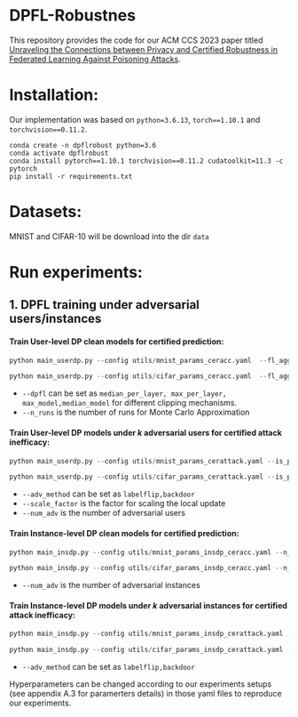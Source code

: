 # DPFL-Robustnes
This repository provides the code for our ACM CCS 2023 paper titled [Unraveling the Connections between Privacy and Certified Robustness in Federated Learning Against Poisoning Attacks](https://arxiv.org/abs/2209.04030).

# Installation:
Our implementation was based on `python=3.6.13`, `torch==1.10.1` and   `torchvision==0.11.2`.

```
conda create -n dpflrobust python=3.6
conda activate dpflrobust
conda install pytorch==1.10.1 torchvision==0.11.2 cudatoolkit=11.3 -c pytorch
pip install -r requirements.txt
```


# Datasets:
MNIST and CIFAR-10 will be download into the dir 
`data`

# Run experiments: 
## 1. DPFL training under adversarial users/instances

####  Train User-level DP clean models for certified prediction:
```python
python main_userdp.py --config utils/mnist_params_ceracc.yaml  --fl_aggregation fedavg --dpfl max_model --n_runs 1

python main_userdp.py --config utils/cifar_params_ceracc.yaml  --fl_aggregation fedavg --dpfl max_model --n_runs 1
```
* `--dpfl` can be set as `median_per_layer, max_per_layer, max_model,median_model` for different clipping mechanisms.
* `--n_runs` is the number of runs for Monte Carlo Approximation
####  Train User-level DP models under $k$ adversarial users for certified attack inefficacy:

```python
python main_userdp.py --config utils/mnist_params_cerattack.yaml --is_poison --fl_aggregation fedavg --dpfl max_model  --adv_method labelflip --scale_factor 100 --num_adv 10 --n_runs 1

python main_userdp.py --config utils/cifar_params_cerattack.yaml --is_poison --fl_aggregation fedavg --dpfl max_model  --adv_method backdoor --scale_factor 100 --num_adv 10 --n_runs 1
```
* `--adv_method` can be set as `labelflip,backdoor`
* `--scale_factor` is the factor for scaling  the local update
* `--num_adv` is the number of adversarial users


####  Train Instance-level DP clean models for certified prediction:
```python
python main_insdp.py --config utils/mnist_params_insdp_ceracc.yaml --n_runs 1 

python main_insdp.py --config utils/cifar_params_insdp_ceracc.yaml --n_runs 1
```
* `--num_adv` is the number of adversarial instances

####  Train Instance-level DP models under $k$ adversarial instances for certified attack inefficacy:
```python
python main_insdp.py --config utils/mnist_params_insdp_cerattack.yaml --is_poison --adv_method labelflip --num_adv 5 --n_runs 1

python main_insdp.py --config utils/cifar_params_insdp_cerattack.yaml --is_poison --adv_method backdoor --num_adv 5 --n_runs 1
```
* `--adv_method` can be set as `labelflip,backdoor`

Hyperparameters can be changed according to our experiments setups (see appendix A.3 for paramerters details) in those yaml files to reproduce our experiments.

